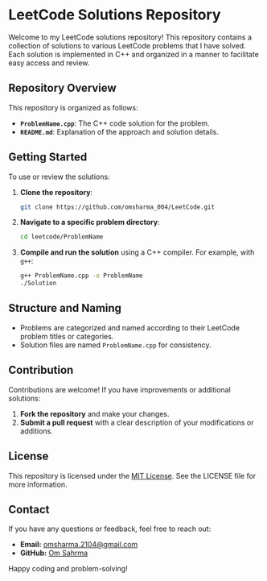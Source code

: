 # LeetCode Solutions Repository

Welcome to my LeetCode solutions repository! This repository contains a collection of solutions to various LeetCode problems that I have solved. Each solution is implemented in C++ and organized in a manner to facilitate easy access and review.

## Repository Overview

This repository is organized as follows:

  - **`ProblemName.cpp`**: The C++ code solution for the problem.
  - **`README.md`**: Explanation of the approach and solution details.

## Getting Started

To use or review the solutions:

1. **Clone the repository**:
    ```sh
    git clone https://github.com/omsharma_004/LeetCode.git
    ```

2. **Navigate to a specific problem directory**:
    ```sh
    cd leetcode/ProblemName
    ```

3. **Compile and run the solution** using a C++ compiler. For example, with `g++`:
    ```sh
    g++ ProblemName.cpp -o ProblemName
    ./Solution
    ```

## Structure and Naming

- Problems are categorized and named according to their LeetCode problem titles or categories.
- Solution files are named `ProblemName.cpp` for consistency.

## Contribution

Contributions are welcome! If you have improvements or additional solutions:

1. **Fork the repository** and make your changes.
2. **Submit a pull request** with a clear description of your modifications or additions.

## License

This repository is licensed under the [MIT License](LICENSE). See the LICENSE file for more information.

## Contact

If you have any questions or feedback, feel free to reach out:

- **Email:** omsharma.2104@gmail.com
- **GitHub:** [Om Sahrma](https://github.com/omsharma_004)

Happy coding and problem-solving!
